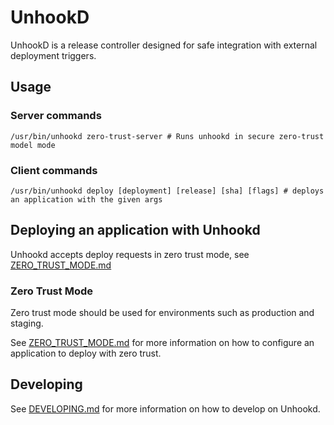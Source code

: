 # UnhookD

UnhookD is a release controller designed for safe integration with external deployment triggers.

## Usage
### Server commands
```
/usr/bin/unhookd zero-trust-server # Runs unhookd in secure zero-trust model mode
```

### Client commands

```
/usr/bin/unhookd deploy [deployment] [release] [sha] [flags] # deploys an application with the given args
```

## Deploying an application with Unhookd
Unhookd accepts deploy requests in zero trust mode, see [ZERO_TRUST_MODE.md](./ZERO_TRUST_MODE.md)  

### Zero Trust Mode
Zero trust mode should be used for environments such as production and staging.

See [ZERO_TRUST_MODE.md](./ZERO_TRUST_MODE.md) for more information on how to configure an application to deploy with zero trust.

## Developing
See [DEVELOPING.md](./DEVELOPING.md) for more information on how to develop on Unhookd.

